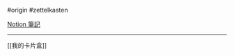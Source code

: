 #origin #zettelkasten 

[Notion 筆記](https://www.notion.so/sa871018/3a4e1a31bb0b4320bf5c80517b22fa61)

---

[[我的卡片盒]]